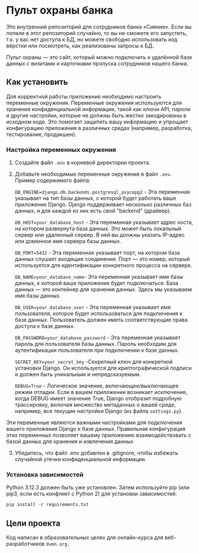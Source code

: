 # Пульт охраны банка

Это внутренний репозиторий для сотрудников банка «Сияние». 
Если вы попали в этот репозиторий случайно, то вы не сможете его запустить, т.к. у вас нет доступа к БД, но можете свободно использовать код вёрстки или посмотреть, как реализованы запросы к БД.

Пульт охраны — это сайт, который можно подключить к удалённой базе данных с визитами и карточками пропуска сотрудников нашего банка.

## Как установить
Для корректной работы приложения необходимо настроить переменные окружения.
Переменные окружения используются для хранения конфиденциальной информации, такой как ключи API, пароли и другие настройки, которые не должны быть жестко закодированы в исходном коде.
Это помогает защитить вашу информацию и упрощает конфигурацию приложения в различных средах (например, разработка, тестирование, продакшен).

### Настройка переменных окружения

1. Создайте файл `.env` в корневой директории проекта.
2. Добавьте необходимые переменные окружения в файл `.env`. Пример содержимого файла:

   `DB_ENGINE=django.db.backends.postgresql_psycopg2` - Эта переменная указывает на тип базы данных, с которой будет работать ваше приложение Django.
Django поддерживает несколько различных баз данных, и для каждой из них есть свой "backend" (драйвер).

   `DB_HOST=your_database_host` - Эта переменная указывает адрес хоста, на котором развернута база данных. Это может быть локальный сервер или удаленный сервер.
В ней вы должны указать IP-адрес или доменное имя сервера базы данных.

   `DB_PORT=5432` - Эта переменная указывает порт, на котором база данных слушает входящие соединения.
Порт — это номер, который используется для идентификации конкретного процесса на сервере.

   `DB_NAME=your_database_name`- Эта переменная указывает имя базы данных, к которой ваше приложение будет подключаться. База данных — это контейнер для хранения данных.
Здесь мы указываем имя базы данных.

   `DB_USER=your_database_user` - Эта переменная указывает имя пользователя, которое будет использоваться для подключения к базе данных. Пользователь должен иметь соответствующие права доступа к базе данных.
   
   `DB_PASSWORD=your_database_password` -  Эта переменная указывает пароль для пользователя базы данных. Пароль необходим для аутентификации пользователя при подключении к базе данных.
   
   `SECRET_KEY=your_secret_key` -Секретный ключ для конкретной установки Django. Он используется для криптографической подписи и должен быть уникальным и непредсказуемым.
   
   `DEBUG=True` - Логическое значение, включающее/выключающее режим отладки.
Если в вашем приложении возникает исключение, когда DEBUG имеет значение True, Django отобразит подробную трассировку,
включая множество метаданных о вашей среде, например, все текущие настройки Django (из файла   `settings.py`).

Эти переменные являются важными настройками для подключения вашего приложения Django к базе данных. 
Правильная конфигурация этих переменных позволяет вашему приложению взаимодействовать с базой данных для хранения и извлечения данных
   
3. Убедитесь, что файл .env добавлен в .gitignore, чтобы избежать случайной утечки конфиденциальной информации.

### Установка зависимостей

Python 3.12.3 должен быть уже установлен. Затем используйте pip (или pip3, если есть конфликт с Python 2) для установки зависимостей:
```python
pip install -r requirements.txt
```
## Цели проекта
Код написан в образовательных целях для онлайн-курса для веб-разработчиков ```dvmn.org.```

